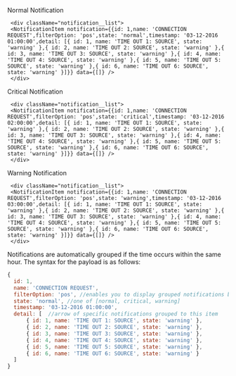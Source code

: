 Normal Notification

     <div className="notification__list">
     <NotificationItem notification={{id: 1,name: 'CONNECTION REQUEST',filterOption: 'pos',state: 'normal',timestamp: '03-12-2016 01:00:00',detail: [{ id: 1, name: 'TIME OUT 1: SOURCE', state: 'warning' },{ id: 2, name: 'TIME OUT 2: SOURCE', state: 'warning' },{ id: 3, name: 'TIME OUT 3: SOURCE', state: 'warning' },{ id: 4, name: 'TIME OUT 4: SOURCE', state: 'warning' },{ id: 5, name: 'TIME OUT 5: SOURCE', state: 'warning' },{ id: 6, name: 'TIME OUT 6: SOURCE', state: 'warning' }]}} data={[]} />
     </div>

Critical Notification

     <div className="notification__list">
     <NotificationItem notification={{id: 1,name: 'CONNECTION REQUEST',filterOption: 'pos',state: 'critical',timestamp: '03-12-2016 02:00:00',detail: [{ id: 1, name: 'TIME OUT 1: SOURCE', state: 'warning' },{ id: 2, name: 'TIME OUT 2: SOURCE', state: 'warning' },{ id: 3, name: 'TIME OUT 3: SOURCE', state: 'warning' },{ id: 4, name: 'TIME OUT 4: SOURCE', state: 'warning' },{ id: 5, name: 'TIME OUT 5: SOURCE', state: 'warning' },{ id: 6, name: 'TIME OUT 6: SOURCE', state: 'warning' }]}} data={[]} />
     </div>

Warning Notification

     <div className="notification__list">
     <NotificationItem notification={{id: 1,name: 'CONNECTION REQUEST',filterOption: 'pos',state: 'warning',timestamp: '03-12-2016 03:00:00',detail: [{ id: 1, name: 'TIME OUT 1: SOURCE', state: 'warning' },{ id: 2, name: 'TIME OUT 2: SOURCE', state: 'warning' },{ id: 3, name: 'TIME OUT 3: SOURCE', state: 'warning' },{ id: 4, name: 'TIME OUT 4: SOURCE', state: 'warning' },{ id: 5, name: 'TIME OUT 5: SOURCE', state: 'warning' },{ id: 6, name: 'TIME OUT 6: SOURCE', state: 'warning' }]}} data={[]} />
     </div>

Notifications are automatically grouped if the time occurs within the same hour.  The syntax for the payload is as follows:

```javascript
{
  id: 1,
  name: 'CONNECTION REQUEST',
  filterOption: 'pos', //enables you to display grouped notifications based on this key
  state: 'normal', //one of [normal, critical, warning]
  timestamp: '03-12-2016 01:00:00',
  detail: [  //arrow of specific notifications grouped to this item
      { id: 1, name: 'TIME OUT 1: SOURCE', state: 'warning' },
      { id: 2, name: 'TIME OUT 2: SOURCE', state: 'warning' },
      { id: 3, name: 'TIME OUT 3: SOURCE', state: 'warning' },
      { id: 4, name: 'TIME OUT 4: SOURCE', state: 'warning' },
      { id: 5, name: 'TIME OUT 5: SOURCE', state: 'warning' },
      { id: 6, name: 'TIME OUT 6: SOURCE', state: 'warning' }
  ]
}
 
```